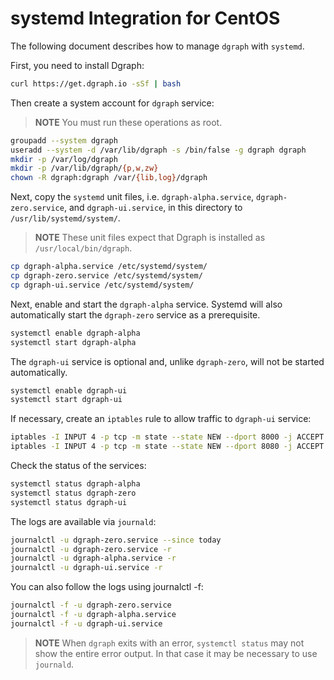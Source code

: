 # systemd Integration for CentOS

The following document describes how to manage `dgraph` with `systemd`.

First, you need to install Dgraph:

```Bash
curl https://get.dgraph.io -sSf | bash
```

Then create a system account for `dgraph` service:

> **NOTE** You must run these operations as root.

```Bash
groupadd --system dgraph
useradd --system -d /var/lib/dgraph -s /bin/false -g dgraph dgraph
mkdir -p /var/log/dgraph
mkdir -p /var/lib/dgraph/{p,w,zw}
chown -R dgraph:dgraph /var/{lib,log}/dgraph
```

Next, copy the `systemd` unit files, i.e. `dgraph-alpha.service`, `dgraph-zero.service`,
and `dgraph-ui.service`, in this directory to `/usr/lib/systemd/system/`.

> **NOTE** These unit files expect that Dgraph is installed as `/usr/local/bin/dgraph`.

```Bash
cp dgraph-alpha.service /etc/systemd/system/
cp dgraph-zero.service /etc/systemd/system/
cp dgraph-ui.service /etc/systemd/system/
```

Next, enable and start the `dgraph-alpha` service. Systemd will also automatically start the
`dgraph-zero` service as a prerequisite.

```Bash
systemctl enable dgraph-alpha
systemctl start dgraph-alpha
```

The `dgraph-ui` service is optional and, unlike `dgraph-zero`, will not be started
automatically.

```Bash
systemctl enable dgraph-ui
systemctl start dgraph-ui
```

If necessary, create an `iptables` rule to allow traffic to `dgraph-ui` service:

```Bash
iptables -I INPUT 4 -p tcp -m state --state NEW --dport 8000 -j ACCEPT
iptables -I INPUT 4 -p tcp -m state --state NEW --dport 8080 -j ACCEPT
```

Check the status of the services:

```Bash
systemctl status dgraph-alpha
systemctl status dgraph-zero
systemctl status dgraph-ui
```

The logs are available via `journald`:

```Bash
journalctl -u dgraph-zero.service --since today
journalctl -u dgraph-zero.service -r
journalctl -u dgraph-alpha.service -r
journalctl -u dgraph-ui.service -r
```

You can also follow the logs using journalctl -f:

```Bash
journalctl -f -u dgraph-zero.service
journalctl -f -u dgraph-alpha.service
journalctl -f -u dgraph-ui.service
```

> **NOTE** When `dgraph` exits with an error, `systemctl status` may not show the entire error
> output. In that case it may be necessary to use `journald`.

